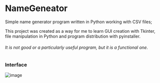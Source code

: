 # NameGeneator

Simple name generator program written in Python working with CSV files;

This project was created as a way for me to learn GUI creation with Tkinter,\
file manipulation in Python and program distribution with pyinstaller.
###### It is not good or a particularly useful program, but it is a functional one.
#


### Interface
![image](https://iili.io/JdxLjG2.png)

